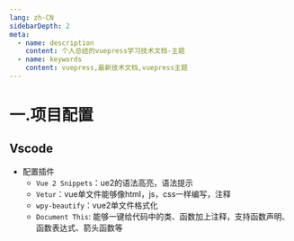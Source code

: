 ```yaml
---
lang: zh-CN
sidebarDepth: 2
meta:
  - name: description
    content: 个人总结的vuepress学习技术文档-主题
  - name: keywords
    content: vuepress,最新技术文档,vuepress主题
---
```


# 一.项目配置
## Vscode
- 配置插件
  - `Vue 2 Snippets`：ue2的语法高亮，语法提示
  - `Vetur`：vue单文件能够像html，js，css一样编写，注释
  - `wpy-beautify`：vue2单文件格式化
  - `Document This`: 能够一键给代码中的类、函数加上注释，支持函数声明、函数表达式、箭头函数等
